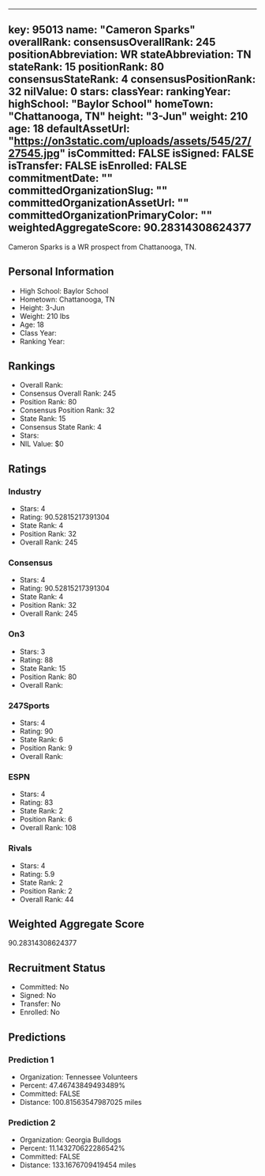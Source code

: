 ---
  key: 95013
  name: "Cameron Sparks"
  overallRank: 
  consensusOverallRank: 245
  positionAbbreviation: WR
  stateAbbreviation: TN
  stateRank: 15
  positionRank: 80
  consensusStateRank: 4
  consensusPositionRank: 32
  nilValue: 0
  stars: 
  classYear: 
  rankingYear: 
  highSchool: "Baylor School"
  homeTown: "Chattanooga, TN"
  height: "3-Jun"
  weight: 210
  age: 18
  defaultAssetUrl: "https://on3static.com/uploads/assets/545/27/27545.jpg"
  isCommitted: FALSE
  isSigned: FALSE
  isTransfer: FALSE
  isEnrolled: FALSE
  commitmentDate: ""
  committedOrganizationSlug: ""
  committedOrganizationAssetUrl: ""
  committedOrganizationPrimaryColor: ""
  weightedAggregateScore: 90.28314308624377
  ---
  
  Cameron Sparks is a WR prospect from Chattanooga, TN.
  
  ## Personal Information
  - High School: Baylor School
  - Hometown: Chattanooga, TN
  - Height: 3-Jun
  - Weight: 210 lbs
  - Age: 18
  - Class Year: 
  - Ranking Year: 
  
  ## Rankings
  - Overall Rank: 
  - Consensus Overall Rank: 245
  - Position Rank: 80
  - Consensus Position Rank: 32
  - State Rank: 15
  - Consensus State Rank: 4
  - Stars: 
  - NIL Value: $0
  
  ## Ratings
  
  ### Industry
  - Stars: 4
  - Rating: 90.52815217391304
  - State Rank: 4
  - Position Rank: 32
  - Overall Rank: 245
  
  ### Consensus
  - Stars: 4
  - Rating: 90.52815217391304
  - State Rank: 4
  - Position Rank: 32
  - Overall Rank: 245
  
  ### On3
  - Stars: 3
  - Rating: 88
  - State Rank: 15
  - Position Rank: 80
  - Overall Rank: 
  
  ### 247Sports
  - Stars: 4
  - Rating: 90
  - State Rank: 6
  - Position Rank: 9
  - Overall Rank: 
  
  ### ESPN
  - Stars: 4
  - Rating: 83
  - State Rank: 2
  - Position Rank: 6
  - Overall Rank: 108
  
  ### Rivals
  - Stars: 4
  - Rating: 5.9
  - State Rank: 2
  - Position Rank: 2
  - Overall Rank: 44
  
  ## Weighted Aggregate Score
  90.28314308624377
  
  ## Recruitment Status
  - Committed: No
  - Signed: No
  - Transfer: No
  - Enrolled: No
  
  
  
  ## Predictions
  
  ### Prediction 1
  - Organization: Tennessee Volunteers
  - Percent: 47.46743849493489%
  - Committed: FALSE
  - Distance: 100.81563547987025 miles
  
  ### Prediction 2
  - Organization: Georgia Bulldogs
  - Percent: 11.143270622286542%
  - Committed: FALSE
  - Distance: 133.1676709419454 miles
  